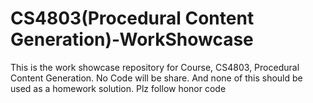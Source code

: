 # CS4803(Procedural Content Generation)-WorkShowcase
This is the work showcase repository for Course, CS4803, Procedural Content Generation. No Code will be share. And none of this should be used as a homework solution. Plz follow honor code
